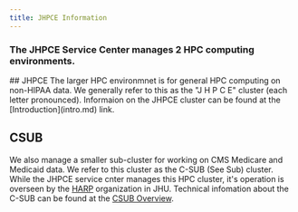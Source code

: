 ```yaml
---
title: JHPCE Information
---
```

<h3>The JHPCE Service Center manages 2 HPC computing environments.</h3>
## JHPCE
The larger HPC environmnet is for general HPC computing on non-HIPAA data.
We generally refer to this as the "J H P C E" cluster (each letter pronounced). 
Informaion on the JHPCE cluster can be found at the [Introduction](intro.md)
link.

## CSUB
We also manage a smaller sub-cluster for working on CMS Medicare and Medicaid
data. We refer to this cluster as the C-SUB (See Sub) cluster. While the JHPCE
service cnter manages this HPC cluster, it's operation is overseen by the [HARP](https://hbhi.jhu.edu/affiliate-resource/health-analytics-research-platform-harp)
organization in JHU. Technical infomation about the C-SUB can be found at the
[CSUB Overview](../csub/csub-overview.md).
